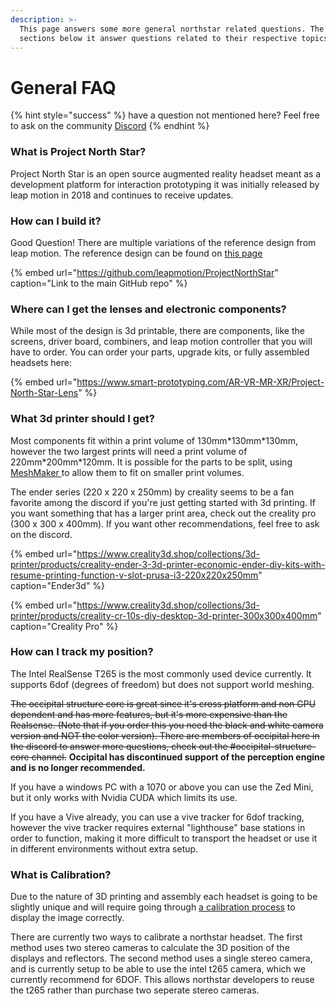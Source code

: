 ```yaml
---
description: >-
  This page answers some more general northstar related questions. The other
  sections below it answer questions related to their respective topics.
---
```


# General FAQ

{% hint style="success" %}
have a question not mentioned here? Feel free to ask on the community [Discord](https://discord.gg/9TtZhb4)
{% endhint %}

### What is Project North Star?

Project North Star is an open source augmented reality headset meant as a development platform for interaction prototyping it was initially released by leap motion in 2018 and continues to receive updates. 

### How can I build it?

Good Question! There are multiple variations of the reference design from leap motion. The reference design can be found on [this page ](../mechanical/release-3/)

{% embed url="https://github.com/leapmotion/ProjectNorthStar" caption="Link to the main GitHub repo" %}

### Where can I get the lenses and electronic components?

While most of the design is 3d printable, there are components, like the screens, driver board, combiners, and leap motion controller that you will have to order. You can order your parts, upgrade kits, or fully assembled headsets here: 

{% embed url="https://www.smart-prototyping.com/AR-VR-MR-XR/Project-North-Star-Lens" %}

### What 3d printer should I get?

Most components fit within a print volume of 130mm\*130mm\*130mm, however the two largest prints will need a print volume of 220mm\*200mm\*120mm. It is possible for the parts to be split, using [MeshMaker ](https://www.youtube.com/watch?v=afLolx2OEKE&feature=youtu.be&t=93)to allow them to fit on smaller print volumes.   
  
The ender series \(220 x 220 x 250mm\) by creality seems to be a fan favorite among the discord if you're just getting started with 3d printing. If you want something that has a larger print area, check out the creality pro \(300 x 300 x 400mm\). If you want other recommendations, feel free to ask on the discord.

{% embed url="https://www.creality3d.shop/collections/3d-printer/products/creality-ender-3-3d-printer-economic-ender-diy-kits-with-resume-printing-function-v-slot-prusa-i3-220x220x250mm" caption="Ender3d" %}

{% embed url="https://www.creality3d.shop/collections/3d-printer/products/creality-cr-10s-diy-desktop-3d-printer-300x300x400mm" caption="Creality Pro" %}

### How can I track my position?

The Intel RealSense T265 is the most commonly used device currently. It supports 6dof \(degrees of freedom\) but does not support world meshing. 

~~The occipital structure core is great since it's cross platform and non GPU dependent and has more features, but it's more expensive than the Realsense. \(Note that if you order this you need the black and white camera version and NOT the color version\). There are members of occipital here in the discord to answer more questions, check out the \#occipital-structure-core channel.~~ **Occipital has discontinued support of the perception engine and is no longer recommended.** 

If you have a windows PC with a 1070 or above you can use the Zed Mini, but it only works with Nvidia CUDA which limits its use.

If you have a Vive already, you can use a vive tracker for 6dof tracking, however the vive tracker requires external "lighthouse" base stations in order to function, making it more difficult to transport the headset or use it in different environments without extra setup.

### What is Calibration?

Due to the nature of 3D printing and assembly each headset is going to be slightly unique and will require going through [a calibration process](../calibration/calibration-v2/) to display the image correctly.   
  
There are currently two ways to calibrate a northstar headset. The first method uses two stereo cameras to calculate the 3D position of the displays and reflectors. The second method uses a single stereo camera, and is currently setup to be able to use the intel t265 camera, which we currently recommend for 6DOF. This allows northstar developers to reuse the t265 rather than purchase two seperate stereo cameras. 


